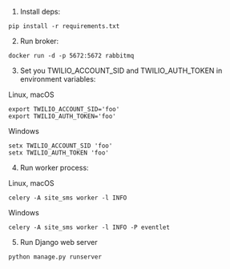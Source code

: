 1. Install deps:

```
pip install -r requirements.txt
```

2. Run broker:

```
docker run -d -p 5672:5672 rabbitmq
```

3. Set you TWILIO_ACCOUNT_SID and TWILIO_AUTH_TOKEN in environment variables:

Linux, macOS
```
export TWILIO_ACCOUNT_SID='foo'
export TWILIO_AUTH_TOKEN='foo'
```
Windows
```
setx TWILIO_ACCOUNT_SID 'foo'
setx TWILIO_AUTH_TOKEN 'foo'
```

4. Run worker process:

Linux, macOS
```
celery -A site_sms worker -l INFO
```
Windows
```
celery -A site_sms worker -l INFO -P eventlet
```

5. Run Django web server
```
python manage.py runserver
```